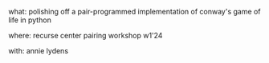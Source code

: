 what: polishing off a pair-programmed implementation of conway's game of life in python

where: recurse center pairing workshop w1'24

with: annie lydens
